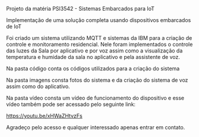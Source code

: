 Projeto da matéria PSI3542 - Sistemas Embarcados para IoT

Implementação de uma solução completa usando dispositivos embarcados de IoT

Foi criado um sistema utilizando MQTT e sistemas da IBM para a criação de controle e monitoramento residencial. Nele foram implementados o controle das luzes da Sala por aplicativo e por voz assim como a visualização da temperatura e humidade da sala no aplicativo e pela assistente de voz.

Na pasta código conta os códigos utilizados para a criação do sistema

Na pasta imagens consta fotos do sistema e da criação do sistema de voz assim como do aplicativo.

Na pasta vídeo consta um vídeo de funcionamento do dispositivo e esse vídeo também pode ser acessado pelo seguinte link:

https://youtu.be/xHWaZHtvzFs

Agradeço pelo acesso e qualquer interessado apenas entrar em contato.